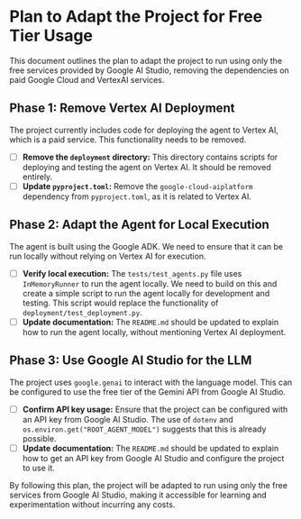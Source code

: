 # Plan to Adapt the Project for Free Tier Usage

This document outlines the plan to adapt the project to run using only the free services provided by Google AI Studio, removing the dependencies on paid Google Cloud and VertexAI services.

## Phase 1: Remove Vertex AI Deployment

The project currently includes code for deploying the agent to Vertex AI, which is a paid service. This functionality needs to be removed.

-   [ ] **Remove the `deployment` directory:** This directory contains scripts for deploying and testing the agent on Vertex AI. It should be removed entirely.
-   [ ] **Update `pyproject.toml`:** Remove the `google-cloud-aiplatform` dependency from `pyproject.toml`, as it is related to Vertex AI.

## Phase 2: Adapt the Agent for Local Execution

The agent is built using the Google ADK. We need to ensure that it can be run locally without relying on Vertex AI for execution.

-   [ ] **Verify local execution:** The `tests/test_agents.py` file uses `InMemoryRunner` to run the agent locally. We need to build on this and create a simple script to run the agent locally for development and testing. This script would replace the functionality of `deployment/test_deployment.py`.
-   [ ] **Update documentation:** The `README.md` should be updated to explain how to run the agent locally, without mentioning Vertex AI deployment.

## Phase 3: Use Google AI Studio for the LLM

The project uses `google.genai` to interact with the language model. This can be configured to use the free tier of the Gemini API from Google AI Studio.

-   [ ] **Confirm API key usage:** Ensure that the project can be configured with an API key from Google AI Studio. The use of `dotenv` and `os.environ.get("ROOT_AGENT_MODEL")` suggests that this is already possible.
-   [ ] **Update documentation:** The `README.md` should be updated to explain how to get an API key from Google AI Studio and configure the project to use it.

By following this plan, the project will be adapted to run using only the free services from Google AI Studio, making it accessible for learning and experimentation without incurring any costs.
